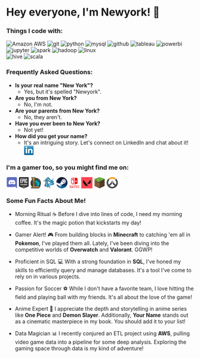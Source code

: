 # Hey everyone, I'm Newyork! 🌃

### Things I code with: 
![Amazon AWS](https://img.shields.io/badge/Amazon%20AWS-232F3E?style=flat-square&logo=amazon-aws)
<img alt="git" src="https://img.shields.io/badge/-Git-F05032?style=flat-square&logo=git&logoColor=white" />
<img alt="python" src ="https://img.shields.io/badge/-Python-3776AB?style=flat-square&logo=Python&logoColor=white" />
<img alt="mysql" src ="https://img.shields.io/badge/-MySQL-4479A1?style=flat-square&logo=mysql&logoColor=white" />
<img alt="github" src ="https://img.shields.io/badge/-GitHub-181717?style=flat-square&logo=github&logoColor=white" />
<img alt="tableau" src ="https://img.shields.io/badge/-Tableau-E97627?style=flat-square&logo=tableau&logoColor=white" />
<img alt="powerbi" src ="https://img.shields.io/badge/-Power BI-F2C811?style=flat-square&logo=powerbi&logoColor=black" />
<img alt="jupyter" src ="https://img.shields.io/badge/-Jupyter Notebooks-F37626?style=flat-square&logo=jupyter&logoColor=white" />
<img alt="spark" src ="https://img.shields.io/badge/-Apache Spark-E25A1C?style=flat-square&logo=apachespark&logoColor=white" />
<img alt="hadoop" src ="https://img.shields.io/badge/-Apache Hadoop-66CCFF?style=flat-square&logo=apachehadoop&logoColor=black" />
<img alt="linux" src ="https://img.shields.io/badge/-Linux-FCC624?style=flat-square&logo=linux&logoColor=black" />\
<img alt="hive" src ="https://img.shields.io/badge/-Apache Hive-FDEE21?style=flat-square&logo=apachehive&logoColor=black" />
<img alt="scala" src ="https://img.shields.io/badge/-Scala-DC322F?style=flat-square&logo=scala&logoColor=white" />


### Frequently Asked Questions:
- **Is your real name "New York"?**
  - Yes, but it's spelled "Newyork".
- **Are you from New York?**
    -  No, I'm not.
- **Are your parents from New York?**
  - No, they aren't.
- **Have you ever been to New York?**
  - Not yet!
- **How did you get your name?**
  - It's an intriguing story. Let's connect on LinkedIn and chat about it! <a href="https://www.linkedin.com/in/newyork-her/" target="blank"><img align="center" src="https://github.com/NewyorkMengHer/NewyorkMengHer/blob/main/socials/transparent-Linkedin-logo-icon.png" height="25" /></a>

### I'm a gamer too, so you might find me on:
<a href=" " target="blank"><img align="center" src="https://github.com/NewyorkMengHer/NewyorkMengHer/blob/main/Game%20Icons/discord.png" height="30" /></a>
<a href=" " target="blank"><img align="center" src="https://github.com/NewyorkMengHer/NewyorkMengHer/blob/main/Game%20Icons/Epic.png" height="30" /></a> 
<a href=" " target="blank"><img align="center" src="https://github.com/NewyorkMengHer/NewyorkMengHer/blob/main/Game%20Icons/LoL.png" height="30" /></a>
<a href=" " target="blank"><img align="center" src="https://github.com/NewyorkMengHer/NewyorkMengHer/blob/main/Game%20Icons/Battlenet.png" height="30" /></a>
<a href="" target="blank"><img align="center" src="https://github.com/NewyorkMengHer/NewyorkMengHer/blob/main/Game%20Icons/Steam.png" height="30" /></a>
<a href="" target="blank"><img align="center" src="https://github.com/NewyorkMengHer/NewyorkMengHer/blob/main/Game%20Icons/Switch.png" height="30" /></a>
<a href="" target="blank"><img align="center" src="https://github.com/NewyorkMengHer/NewyorkMengHer/blob/main/Game%20Icons/valorant.png" height="30" /></a>
<a href="" target="blank"><img align="center" src="https://github.com/NewyorkMengHer/NewyorkMengHer/blob/main/Game%20Icons/minecraft.png" height="30" /></a>
<a href="" target="blank"><img align="center" src="https://github.com/NewyorkMengHer/NewyorkMengHer/blob/main/Game%20Icons/overwatch.png" height="30" /></a>


### Some Fun Facts About Me! 
- Morning Ritual ☕
Before I dive into lines of code, I need my morning coffee. It's the magic potion that kickstarts my day!

- Gamer Alert! 🎮
From building blocks in **Minecraft** to catching 'em all in **Pokemon**, I've played them all. Lately, I've been diving into the competitive worlds of **Overwatch** and **Valorant**. GGWP!

- Proficient in SQL 💻
With a strong foundation in **SQL**, I've honed my skills to efficiently query and manage databases. It's a tool I've come to rely on in various projects.

- Passion for Soccer ⚽
While I don't have a favorite team, I love hitting the field and playing ball with my friends. It's all about the love of the game!

- Anime Expert 🍿
I appreciate the depth and storytelling in anime series like **One Piece** and **Demon Slayer**. Additionally, **Your Name** stands out as a cinematic masterpiece in my book. You should add it to your list!

- Data Magician 📊
I recently conjured an ETL project using **AWS**, pulling video game data into a pipeline for some deep analysis. Exploring the gaming space through data is my kind of adventure!





<!---
NewyorkMengHer/NewyorkMengHer is a ✨ special ✨ repository because its `README.md` (this file) appears on your GitHub profile.
You can click the Preview link to take a look at your changes.
--->
